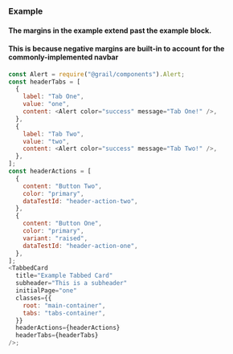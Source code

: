 ### Example

#### The margins in the example extend past the example block.

#### This is because negative margins are built-in to account for the commonly-implemented navbar

```js
const Alert = require("@grail/components").Alert;
const headerTabs = [
  {
    label: "Tab One",
    value: "one",
    content: <Alert color="success" message="Tab One!" />,
  },
  {
    label: "Tab Two",
    value: "two",
    content: <Alert color="success" message="Tab Two!" />,
  },
];
const headerActions = [
  {
    content: "Button Two",
    color: "primary",
    dataTestId: "header-action-two",
  },
  {
    content: "Button One",
    color: "primary",
    variant: "raised",
    dataTestId: "header-action-one",
  },
];
<TabbedCard
  title="Example Tabbed Card"
  subheader="This is a subheader"
  initialPage="one"
  classes={{
    root: "main-container",
    tabs: "tabs-container",
  }}
  headerActions={headerActions}
  headerTabs={headerTabs}
/>;
```
